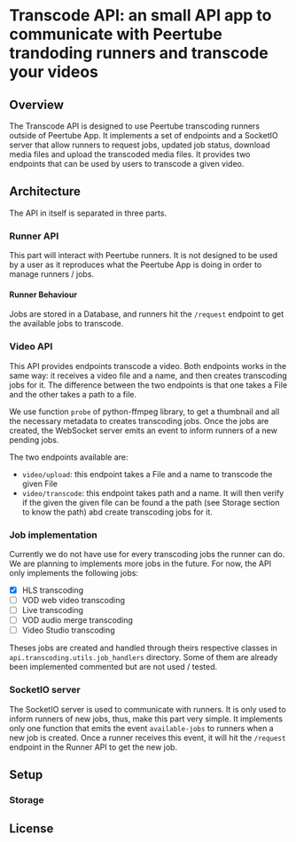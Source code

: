 # Transcode API: an small API app to communicate with Peertube trandoding runners and transcode your videos

## Overview 
The Transcode API is designed to use Peertube transcoding runners outside of Peertube App. It implements a set of endpoints and a SocketIO server that allow runners to request jobs, updated job status, download media files and upload the transcoded media files. It provides two endpoints that can be used by users to transcode a given video.


## Architecture

The API in itself is separated in three parts.

### Runner API

This part will interact with Peertube runners. It is not designed to be used by a user as it reproduces what the Peertube App is doing in order to manage runners / jobs.


#### Runner Behaviour

Jobs are stored in a Database, and runners hit the `/request` endpoint to get the available jobs to transcode.


### Video API

This API provides endpoints transcode a video. Both endpoints works in the same way: it receives a video file and a name, and then creates transcoding jobs for it. The difference between the two endpoints is that one takes a File and the other takes a path to a file.

We use function `probe` of python-ffmpeg library, to get a thumbnail and all the necessary metadata to creates transcoding jobs. Once the jobs are created, the WebSocket server emits an event to inform runners of a new pending jobs.

The two endpoints available are: 

- `video/upload`: this endpoint takes a File and a name to transcode the given File
- `video/transcode`: this endpoint takes path and a name. It will then verify if the given the given file can be found a the path (see Storage section to know the path) abd create transcoding jobs for it.


### Job implementation

Currently we do not have use for every transcoding jobs the runner can do. We are planning to implements more jobs in the future. For now, the API only implements the following jobs:

- [x] HLS transcoding
- [ ] VOD web video transcoding
- [ ] Live transcoding
- [ ] VOD audio merge transcoding
- [ ] Video Studio transcoding

Theses jobs are created and handled through theirs respective classes in `api.transcoding.utils.job_handlers` directory. Some of them are already been implemented commented but are not used / tested.

### SocketIO server

The SocketIO server is used to communicate with runners. It is only used to inform runners of new jobs, thus, make this part very simple. It implements only one function that emits the event `available-jobs` to runners when a new job is created. Once a runner receives this event, it will hit the `/request` endpoint in the Runner API to get the new job.

## Setup

### Storage


## License

